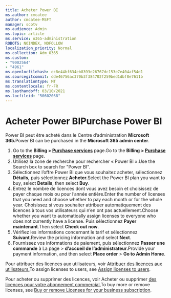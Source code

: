 ```yaml
---
title: Acheter Power BI
ms.author: cmcatee
author: cmcatee-MSFT
manager: scotv
ms.audience: Admin
ms.topic: article
ms.service: o365-administration
ROBOTS: NOINDEX, NOFOLLOW
localization_priority: Normal
ms.collection: Adm_O365
ms.custom:
- "9002564"
- "4961"
ms.openlocfilehash: ec8e44bf634eb8393e26767dc153e7e404af54d1
ms.sourcegitcommit: dde46756ac370b3f384702f259bed1dbf8e7611b
ms.translationtype: MT
ms.contentlocale: fr-FR
ms.lasthandoff: 03/10/2021
ms.locfileid: "50602038"
---
```

# <a name="purchase-power-bi"></a><span data-ttu-id="96f14-102">Acheter Power BI</span><span class="sxs-lookup"><span data-stu-id="96f14-102">Purchase Power BI</span></span>

<span data-ttu-id="96f14-103">Power BI peut être acheté dans le Centre d’administration **Microsoft 365.**</span><span class="sxs-lookup"><span data-stu-id="96f14-103">Power BI can be purchased in the **Microsoft 365 admin center**.</span></span>

1. <span data-ttu-id="96f14-104">Go to the **Billing > [Purchase services](https://go.microsoft.com/fwlink/p/?linkid=868433)** page.</span><span class="sxs-lookup"><span data-stu-id="96f14-104">Go to the **Billing > [Purchase services](https://go.microsoft.com/fwlink/p/?linkid=868433)** page.</span></span>
2. <span data-ttu-id="96f14-105">Utilisez la zone de recherche pour rechercher « Power BI ».</span><span class="sxs-lookup"><span data-stu-id="96f14-105">Use the Search box to search for "Power BI".</span></span>
3. <span data-ttu-id="96f14-106">Sélectionnez l’offre Power BI que vous souhaitez acheter, sélectionnez **Détails,** puis sélectionnez **Acheter.**</span><span class="sxs-lookup"><span data-stu-id="96f14-106">Select the Power BI plan you want to buy, select **Details**, then select **Buy**.</span></span>
4. <span data-ttu-id="96f14-107">Entrez le nombre de licences dont vous avez besoin et choisissez de payer chaque mois ou pour l’année entière.</span><span class="sxs-lookup"><span data-stu-id="96f14-107">Enter the number of licenses that you need and choose whether to pay each month or for the whole year.</span></span> <span data-ttu-id="96f14-108">Choisissez si vous souhaiter attribuer automatiquement des licences à tous vos utilisateurs qui n’en ont pas actuellement.</span><span class="sxs-lookup"><span data-stu-id="96f14-108">Choose whether you want to automatically assign licenses to everyone who does not currently have a license.</span></span> <span data-ttu-id="96f14-109">Puis sélectionnez **Payer maintenant**.</span><span class="sxs-lookup"><span data-stu-id="96f14-109">Then select **Check out now**.</span></span>
5. <span data-ttu-id="96f14-110">Vérifiez les informations concernant le tarif et sélectionnez **Suivant**.</span><span class="sxs-lookup"><span data-stu-id="96f14-110">Review the pricing information and select **Next**.</span></span>
6. <span data-ttu-id="96f14-111">Fournissez vos informations de paiement, puis sélectionnez **Passer une commande** à La page  >  **d’accueil de l’administrateur.**</span><span class="sxs-lookup"><span data-stu-id="96f14-111">Provide your payment information, and then select **Place order** > **Go to Admin Home**.</span></span>

<span data-ttu-id="96f14-112">Pour attribuer des licences aux utilisateurs, voir [Attribuer des licences aux utilisateurs.](https://docs.microsoft.com/microsoft-365/admin/manage/assign-licenses-to-users)</span><span class="sxs-lookup"><span data-stu-id="96f14-112">To assign licenses to users, see [Assign licenses to users](https://docs.microsoft.com/microsoft-365/admin/manage/assign-licenses-to-users).</span></span>

<span data-ttu-id="96f14-113">Pour acheter ou supprimer des licences, voir Acheter ou supprimer [des licences pour votre abonnement commercial.](https://docs.microsoft.com/microsoft-365/commerce/licenses/buy-licenses)</span><span class="sxs-lookup"><span data-stu-id="96f14-113">To buy more or remove licenses, see [Buy or remove Licenses for your business subscription](https://docs.microsoft.com/microsoft-365/commerce/licenses/buy-licenses).</span></span>
